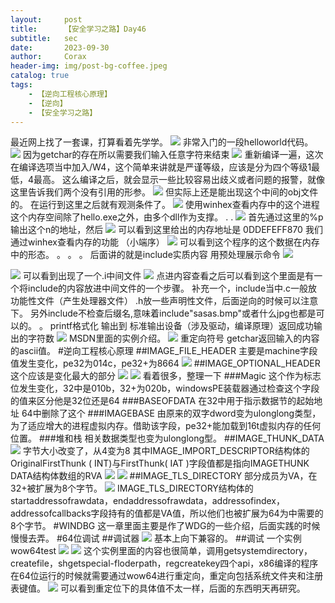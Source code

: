 ```yaml
---
layout:     post
title:      【安全学习之路】Day46
subtitle:   sec
date:       2023-09-30
author:     Corax
header-img: img/post-bg-coffee.jpeg
catalog: true
tags:
    - 【逆向工程核心原理】
    - 【逆向】
    - 【安全学习之路】
---
```


最近网上找了一套课，打算看着先学学。
![](https://typora-1321221957.cos.ap-shanghai.myqcloud.com/image1/202311021115317.png)
非常入门的一段helloworld代码。
![](https://typora-1321221957.cos.ap-shanghai.myqcloud.com/image1/202311021115318.png)
因为getchar的存在所以需要我们输入任意字符来结束
![](https://typora-1321221957.cos.ap-shanghai.myqcloud.com/image1/202311021115319.png)
重新编译一遍，这次在编译选项当中加入/W4，这个简单来讲就是严谨等级，应该是分为四个等级1最低，4最高。
这么编译之后，就会显示一些比较容易出歧义或者问题的报警，就像这里告诉我们两个没有引用的形参。
![](https://typora-1321221957.cos.ap-shanghai.myqcloud.com/image1/202311021115320.png)
但实际上还是能出现这个中间的obj文件的。
在运行到这里之后就有观测条件了。
![](https://typora-1321221957.cos.ap-shanghai.myqcloud.com/image1/202311021115321.png)
使用winhex查看内存中的这个进程
这个内存空间除了hello.exe之外，由多个dll作为支撑。
.
.
![](https://typora-1321221957.cos.ap-shanghai.myqcloud.com/image1/202311021115322.png)
首先通过这里的%p输出这个n的地址，然后
![](https://typora-1321221957.cos.ap-shanghai.myqcloud.com/image1/202311021115323.png)
可以看到这里给出的内存地址是
0DDEFEFF870
我们通过winhex查看内存的功能
（小端序）
![](https://typora-1321221957.cos.ap-shanghai.myqcloud.com/image1/202311021115324.png)
可以看到这个程序的这个数据在内存中的形态。
。
。
。
后面讲的就是include实质内容
用预处理展示命令
![](https://typora-1321221957.cos.ap-shanghai.myqcloud.com/image1/202311021115325.png)

![](https://typora-1321221957.cos.ap-shanghai.myqcloud.com/image1/202311021115326.png)
可以看到出现了一个.i中间文件
![](https://typora-1321221957.cos.ap-shanghai.myqcloud.com/image1/202311021115327.png)
点进内容查看之后可以看到这个里面是有一个将include的内容放进中间文件的一个步骤。
补充一个，include当中.c一般放功能性文件（产生处理器文件）
.h放一些声明性文件，后面逆向的时候可以注意下。
另外include不检查后缀名,意味着include"sasas.bmp"或者什么jpg也都是可以的。
。
printf格式化 输出到 标准输出设备（涉及驱动，编译原理）返回成功输出的字符数
![](https://typora-1321221957.cos.ap-shanghai.myqcloud.com/image1/202311021115328.png)
MSDN里面的实例介绍。
![](https://typora-1321221957.cos.ap-shanghai.myqcloud.com/image1/202311021115329.png)
重定向符号
getchar返回输入的内容的ascii值。
#逆向工程核心原理
##IMAGE_FILE_HEADER
主要是machine字段值发生变化，pe32为014c，pe32+为8664
![](https://typora-1321221957.cos.ap-shanghai.myqcloud.com/image1/202311021115330.png)
##IMAGE_OPTIONAL_HEADER
这个应该是变化最大的部分
![](https://typora-1321221957.cos.ap-shanghai.myqcloud.com/image1/202311021115331.png)
![](https://typora-1321221957.cos.ap-shanghai.myqcloud.com/image1/202311021115332.png)
看着很多，整理一下
###Magic
这个作为标志位发生变化，32中是010b，32+为020b，windowsPE装载器通过检查这个字段的值来区分他是32位还是64
###BASEOFDATA
在32中用于指示数据节的起始地址 64中删除了这个
###IMAGEBASE
由原来的双字dword变为ulonglong类型，为了适应增大的进程虚拟内存。借助该字段，pe32+能加载到16t虚拟内存的任何位置。
###堆和栈
相关数据类型也变为ulonglong型。
##IMAGE_THUNK_DATA
![](https://typora-1321221957.cos.ap-shanghai.myqcloud.com/image1/202311021115333.png)
字节大小改变了，从4变为8
其中IMAGE_IMPORT_DESCRIPTOR结构体的OriginalFirstThunk ( INT)与FirstThunk( IAT )字段值都是指向IMAGETHUNK DATA结构体数组的RVA
![](https://typora-1321221957.cos.ap-shanghai.myqcloud.com/image1/202311021115334.png)
![](https://typora-1321221957.cos.ap-shanghai.myqcloud.com/image1/202311021115335.png)
##IMAGE_TLS_DIRECTORY
部分成员为VA，在32+被扩展为8个字节。
![](https://typora-1321221957.cos.ap-shanghai.myqcloud.com/image1/202311021115336.png)
IMAGE_TLS_DIRECTORY结构体的startaddressofrawdata，endaddressofrawdata，addressofindex，addressofcallbacks字段持有的值都是VA值，所以他们也被扩展为64为中需要的8个字节。
#WINDBG
这一章里面主要是作了WDG的一些介绍，后面实践的时候慢慢去弄。
#64位调试
##调试器
![](https://typora-1321221957.cos.ap-shanghai.myqcloud.com/image1/202311021115337.png)
基本上向下兼容的。
##调试
一个实例wow64test
![](https://typora-1321221957.cos.ap-shanghai.myqcloud.com/image1/202311021115338.png)
![](https://typora-1321221957.cos.ap-shanghai.myqcloud.com/image1/202311021115339.png)
这个实例里面的内容也很简单，调用getsystemdirectory，createfile，shgetspecial-floderpath，regcreatekey四个api，x86编译的程序在64位运行的时候就需要通过wow64进行重定向，重定向包括系统文件夹和注册表键值。
![](https://typora-1321221957.cos.ap-shanghai.myqcloud.com/image1/202311021115340.png)
可以看到重定位下的具体值不太一样，后面的东西明天再研究。